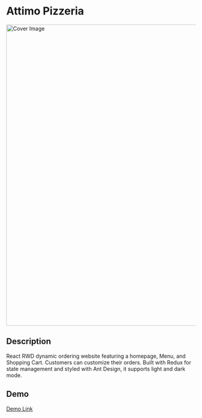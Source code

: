 # Attimo Pizzeria

<img src="https://github.com/hsiang2/cover_images/blob/main/pizza.png?raw=true" alt="Cover Image" width="800" />

## Description
React RWD dynamic ordering website featuring a homepage, Menu, and Shopping Cart. Customers can customize their orders. Built with Redux for state management and styled with Ant Design, it supports light and dark mode.

## Demo
[Demo Link](attimo-pizzeria.vercel.app)
